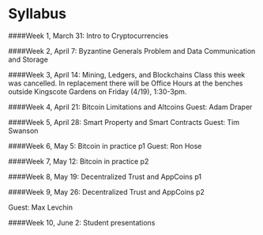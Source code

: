 Syllabus
=======
####Week 1, March 31: Intro to Cryptocurrencies

####Week 2, April 7: Byzantine Generals Problem and Data Communication and Storage

####Week 3, April 14: Mining, Ledgers, and Blockchains
Class this week was cancelled. In replacement there will be Office Hours at the benches outside Kingscote Gardens on Friday (4/19), 1:30-3pm.

####Week 4, April 21: Bitcoin Limitations and Altcoins
Guest: Adam Draper

####Week 5, April 28: Smart Property and Smart Contracts
Guest: Tim Swanson

####Week 6, May 5: Bitcoin in practice p1
Guest: Ron Hose

####Week 7, May 12: Bitcoin in practice p2

####Week 8, May 19: Decentralized Trust and AppCoins p1

####Week 9, May 26: Decentralized Trust and AppCoins p2

Guest: Max Levchin

####Week 10, June 2: Student presentations


